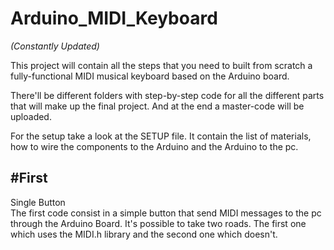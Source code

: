 # Arduino_MIDI_Keyboard

*(Constantly Updated)*

This project will contain all the steps that you need to built from scratch a fully-functional MIDI musical keyboard based on the Arduino board.

There'll be different folders with step-by-step code for all the different parts that will make up the final project. And at the end a master-code will be uploaded.

For the setup take a look at the SETUP file. It contain the list of materials, how to wire the components to the Arduino and the Arduino to the pc.

## **#First** </br>
Single Button</br>
The first code consist in a simple button that send MIDI messages to the pc through the Arduino Board. 
It's possible to take two roads. The first one which uses the MIDI.h library and the second one which doesn't.
